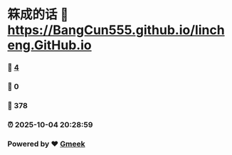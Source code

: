 # 箖成的话 :link: https://BangCun555.github.io/lincheng.GitHub.io 
### :page_facing_up: [4](https://BangCun555.github.io/lincheng.GitHub.io/tag.html) 
### :speech_balloon: 0 
### :hibiscus: 378 
### :alarm_clock: 2025-10-04 20:28:59 
### Powered by :heart: [Gmeek](https://github.com/Meekdai/Gmeek)
